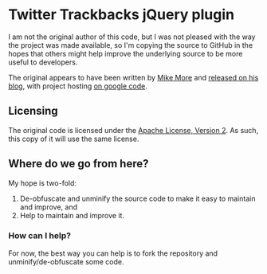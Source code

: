 # Twitter Trackbacks jQuery plugin

I am not the original author of this code, but I was not pleased with the way the project was made available, so I'm copying the source to GitHub in the hopes that others might help improve the underlying source to be more useful to developers.

The original appears to have been written by [Mike More](http://twitter.com/mike_more) and [released on his blog](http://www.moretechtips.net/2009/11/twitter-trackbacks-widget-jquery-plugin.html), with project hosting [on google code](http://code.google.com/p/twitter-trackbacks-widget/).

## Licensing

The original code is licensed under the [Apache License, Version 2](http://www.apache.org/licenses/LICENSE-2.0). As such, this copy of it will use the same license.

## Where do we go from here?

My hope is two-fold:

1. De-obfuscate and unminify the source code to make it easy to maintain and improve, and
2. Help to maintain and improve it.

### How can I help?

For now, the best way you can help is to fork the repository and unminify/de-obfuscate some code.

